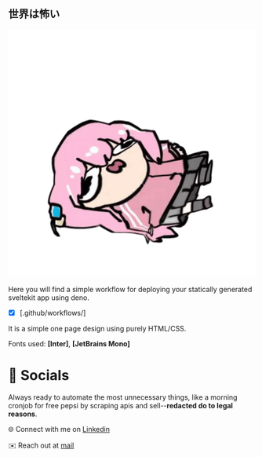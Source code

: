 ## 世界は怖い

![Bocchi](https://raw.githubusercontent.com/ashrv12/portfolio/refs/heads/main/src/lib/assets/bocchi-transparent.png)

Here you will find a simple workflow for deploying your statically generated sveltekit app using deno.

- [x] [.github/workflows/]

It is a simple one page design using purely HTML/CSS.

Fonts used: **[Inter]**, **[JetBrains Mono]**

# 👋 Socials

Always ready to automate the most unnecessary things, like a morning cronjob for free pepsi by scraping apis and sell--**redacted do to legal reasons**.

🌐 Connect with me on [Linkedin](https://www.linkedin.com/in/ariyashiravb/)

✉️ Reach out at [mail](bshirav@gmail.com)
